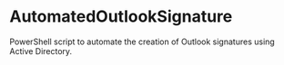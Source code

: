 # AutomatedOutlookSignature
PowerShell script to automate the creation of Outlook signatures using Active Directory.

